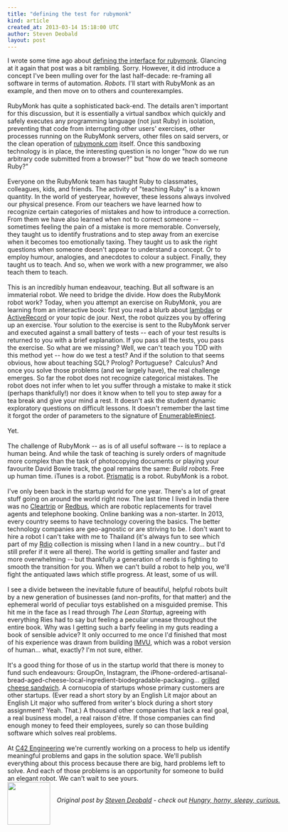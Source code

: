 ```yaml
---
title: "defining the test for rubymonk"
kind: article
created_at: 2013-03-14 15:18:00 UTC
author: Steven Deobald
layout: post
---
```

<div dir="ltr" style="text-align: left;" trbidi="on">I wrote some time ago about <a href="http://blog.deobald.ca/2012/05/defining-interface-for-rubymonk.html" target="_blank">defining the interface for rubymonk</a>. Glancing at it again that post was a bit rambling. Sorry. However, it did introduce a concept I've been mulling over for the last half-decade:&nbsp;re-framing&nbsp;all software in terms of automation. <i>Robots.</i> I'll start with RubyMonk as an example, and then move on to others and counterexamples.<br /><br />RubyMonk has quite a sophisticated back-end. The details aren't important for this discussion, but it is essentially a virtual sandbox which quickly and safely executes any programming language (not just Ruby) in isolation, preventing that code from interrupting other users' exercises, other processes running on the RubyMonk servers, other files on said servers, or the clean operation of <a href="http://rubymonk.com/">rubymonk.com</a> itself. Once this sandboxing technology is in place, the interesting question is no longer "how do we run arbitrary code submitted from a browser?" but "how do we teach someone Ruby?"<br /><br />Everyone on the RubyMonk team has taught Ruby to classmates, colleagues, kids, and friends. The activity of "teaching Ruby" is a known quantity. In the world of yesteryear, however, these lessons always involved our physical presence. From our teachers we have learned how to recognize certain categories of mistakes and how to introduce a correction. From them we have also learned when not to correct someone -- sometimes feeling the pain of a mistake is more memorable. Conversely, they taught us to identify frustrations and to step away from an exercise when it becomes too emotionally taxing. They taught us to ask the right questions when someone doesn't appear to understand a concept. Or to employ humour, analogies, and anecdotes to colour a subject. Finally, they taught us to teach. And so, when we work with a new programmer, we also teach them to teach.<br /><br />This is an incredibly human endeavour, teaching. But all software is an immaterial robot. We need to bridge the divide. How does the RubyMonk robot work? Today, when you attempt an exercise on RubyMonk, you are learning from an interactive book: first you read a blurb about <a href="http://rubymonk.com/learning/books/1/chapters/34-lambdas-and-blocks-in-ruby/lessons/77-lambdas-in-ruby" target="_blank">lambdas</a> or <a href="http://rubymonk.com/learning/books/10/chapters/69-a-whirlwind-of-rails/lessons/167-getting-started-with-activerecord" target="_blank">ActiveRecord</a> or your topic de jour. Next, the robot quizzes you by offering up an exercise. Your solution to the exercise is sent to the RubyMonk server and executed against a small battery of tests -- each of your test results is returned to you with a brief explanation. If you pass all the tests, you pass the exercise. So what are we missing? Well, we can't teach you TDD with this method yet -- how do we test a test? And if the solution to that seems obvious, how about teaching SQL? Prolog?&nbsp;Portuguese? &nbsp;Calculus? And once you solve those problems (and we largely have), the real challenge emerges. So far the robot does not recognize categorical mistakes. The robot does not infer when to let you suffer through a mistake to make it stick (perhaps thankfully!) nor does it know when to tell you to step away for a tea break and give your mind a rest. It doesn't ask the student dynamic exploratory questions on difficult lessons. It doesn't remember the last time it forgot the order of parameters to the signature of <a href="http://ruby-doc.org/core-2.0/Enumerable.html#method-i-inject" target="_blank">Enumerable#inject</a>.<br /><br />Yet.<br /><br />The challenge of RubyMonk -- as is of all useful software -- is to replace a human being. And while the task of teaching is surely orders of magnitude more complex than the task of photocopying documents or playing your favourite David Bowie track, the goal remains the same: <i>Build robots.</i> Free up human time. iTunes is a robot. <a href="http://getprismatic.com/" target="_blank">Prismatic</a> is a robot. RubyMonk is a robot.<br /><br />I've only been back in the startup world for one year. There's a lot of great stuff going on around the world right now. The last time I lived in India there was no <a href="http://www.cleartrip.com/" target="_blank">Cleartrip</a> or <a href="http://www.redbus.in/" target="_blank">Redbus</a>, which are robotic replacements for travel agents and telephone booking. Online banking was a non-starter. In 2013, every country seems to have technology covering the basics. The better technology companies are geo-agnostic or are striving to be. I don't want to hire a robot I can't take with me to Thailand (it's always fun to see which part of my <a href="http://www.rdio.com/" target="_blank">Rdio</a> collection is missing when I land in a new country... but I'd still prefer if it were all there). The world is getting smaller and faster and more overwhelming -- but thankfully a generation of nerds is fighting to smooth the transition for you. When we can't build a robot to help you, we'll fight the antiquated laws which stifle progress. At least, some of us will.<br /><br />I see a divide between the inevitable future of beautiful, helpful robots built by a new generation of businesses (and non-profits, for that matter) and the ephemeral world of peculiar toys established on a misguided premise. This hit me in the face as I read through <i>The Lean Startup</i>, agreeing with everything Ries had to say but feeling a peculiar unease throughout the entire book. Why was I getting such a barfy feeling in my guts reading a book of sensible advice? It only occurred to me once I'd finished that most of his experience was drawn from building <a href="http://www.imvu.com/" target="_blank">IMVU</a>, which was a robot version of human... what, exactly? I'm not sure, either.<br /><br /><div style="text-align: left;">It's a good thing for those of us in the startup world that there is money to fund such endeavours: GroupOn, Instagram, the iPhone-ordered-artisanal-bread-aged-cheese-local-ingredient-biodegradable-packaging... <a href="https://themelt.com/" target="_blank">grilled cheese sandwich</a>. A cornucopia of startups whose primary customers are other startups. (Ever read a short story by an English Lit major about an English Lit major who suffered from writer's block during a short story assignment? Yeah. That.) A thousand other companies that lack a real goal, a real business model, a real raison <span style="font-family: inherit;">d'<em style="background-color: white; font-style: normal; line-height: 16px;">ê</em>tr</span>e. If those companies can find enough money to feed their employees, surely so can those building software which solves real problems.</div><div style="text-align: left;"><br /></div><div style="text-align: left;">At <a href="http://www.c42.in/" target="_blank">C42 Engineering</a>&nbsp;we're currently working on a process to help us identify meaningful problems and gaps in the solution space. We'll publish everything about this process because there are big, hard problems left to solve. And each of those problems is an opportunity for someone to build an elegant robot. We can't wait to see yours.</div></div><div class="author">
  <img src="http://nilenso.com/people/steven-200.png" style="width: 96px; height: 96;">
  <span style="position: absolute; padding: 32px 15px;">
    <i>Original post by <a href="http://twitter.com/">Steven Deobald</a> - check out <a href="http://blog.deobald.ca/">Hungry, horny, sleepy, curious.</a></i>
  </span>
</div>

